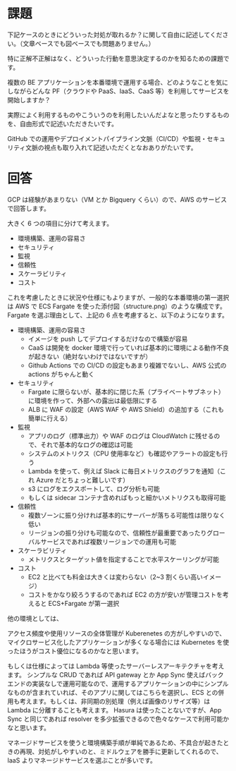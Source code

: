 # 課題

下記ケースのときにどういった対処が取れるか？に関して自由に記述してください。（文章ベースでも図ベースでも問題ありません。）

特に正解不正解はなく、どういった行動を意思決定するのかを知るための課題です。

複数の BE アプリケーションを本番環境で運用する場合、どのようなことを気にしながらどんな PF（クラウドや PaaS、IaaS、CaaS 等）を利用してサービスを開始しますか？

実際によく利用するものやこういうのを利用したいんだよなと思ったりするものを、自由形式で記述いただきたいです。

GitHub での運用やデプロイメントパイプライン文脈（CI/CD）や監視・セキュリティ文脈の視点も取り入れて記述いただくとなおありがたいです。

# 回答

GCP は経験があまりない（VM とか Bigquery くらい）ので、AWS のサービス で回答します。

大きく 6 つの項目に分けて考えます。

- 環境構築、運用の容易さ
- セキュリティ
- 監視
- 信頼性
- スケーラビリティ
- コスト

これを考慮したときに状況や仕様にもよりますが、一般的な本番環境の第一選択は AWS で ECS Fargate を使った添付図（structure.png）のような構成です。
Fargate を選ぶ理由として、上記の 6 点を考慮すると、以下のようになります。

- 環境構築、運用の容易さ
  - イメージを push してデプロイするだけなので構築が容易
  - CaaS は開発を docker 環境で行っていれば基本的に環境による動作不良が起きない（絶対ないわけではないですが）
  - Github Actions での CI/CD の設定もあまり複雑でないし、AWS 公式の actions がちゃんと動く
- セキュリティ
  - Fargate に限らないが、基本的に閉じた系（プライベートサブネット）に環境を作って、外部への露出は最低限にする
  - ALB に WAF の設定（AWS WAF や AWS Shield）の追加する（これも簡単に行える）
- 監視
  - アプリのログ（標準出力）や WAF のログは CloudWatch に残せるので、それで基本的なログの確認は可能
  - システムのメトリクス（CPU 使用率など）も確認やアラートの設定も行う
  - Lambda を使って、例えば Slack に毎日メトリクスのグラフを通知（これ Azure だとちょっと難しいです）
  - s3 にログをエクスポートして、ログ分析も可能
  - もしくは sidecar コンテナ含めればもっと細かいメトリクスも取得可能
- 信頼性
  - 複数ゾーンに振り分ければ基本的にサーバーが落ちる可能性は限りなく低い
  - リージョンの振り分けも可能なので、信頼性が最重要であったりグローバルサービスであれば複数リージョンでの運用も可能
- スケーラビリティ
  - メトリクスとターゲット値を指定することで水平スケーリングが可能
- コスト
  - EC2 と比べても料金は大きくは変わらない（2~3 割くらい高いイメージ）
  - コストをかなり絞ろうするのであれば EC2 の方が安いが管理コストを考えると ECS+Fargate が第一選択

他の環境としては、

アクセス頻度や使用リソースの全体管理が Kuberenetes の方がしやすいので、マイクロサービス化したアプリケーションが多くなる場合には Kubernetes を使ったほうがコスト優位になるのかなと思います。

もしくは仕様によっては Lambda 等使ったサーバーレスアーキテクチャを考えます。
シンプルな CRUD であれば API gateway とか App Sync 使えばバックエンドの実装なしで運用可能なので、運用するアプリケーションの中にシンプルなものが含まれていれば、そのアプリに関してはこちらを選択し、ECS との併用も考えます。もしくは、非同期の別処理（例えば画像のリサイズ等）は Lambda に分離することも考えます。
Hasura は使ったことないですが、App Sync と同じであれば resolver を多少拡張できるので色々なケースで利用可能かなと思います。

マネージドサービスを使うと環境構築手順が単純であるため、不具合が起きたときの再現、対処がしやすいのと、ミドルウェアを勝手に更新してくれるので、IaaS よりマネージドサービスを選ぶことが多いです。
